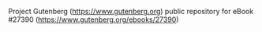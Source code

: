 Project Gutenberg (https://www.gutenberg.org) public repository for eBook #27390 (https://www.gutenberg.org/ebooks/27390)
